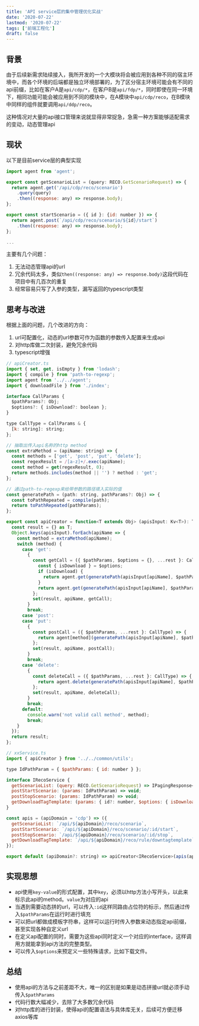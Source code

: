 ```yaml
---
title: 'API service层的集中管理优化实战'
date: '2020-07-22'
lastmod: '2020-07-22'
tags: ['前端工程化']
draft: false
---
```


## 背景

由于后续新需求陆续接入，我所开发的一个大模块将会被应用到各种不同的宿主环境中，而各个环境的后端都是独立环境部署的，为了区分宿主环境可能会有不同的api前缀，比如在客户A是`api/cdp/*`，在客户B是`api/fdp/*`，同时即使在同一环境下，相同功能可能会被应用到不同的模块中，在A模块中`api/cdp/reco`，在B模块中同样的组件就要调用`api/ddp/reco`。

这种情况对大量的api接口管理来说就显得非常捉急，急需一种方案能够适配需求的变动，动态管理api


## 现状

以下是目前service层的典型实现

```javascript
import agent from 'agent';

export const getScenarioList = (query: RECO.GetScenarioRequest) => {
  return agent.get('/api/cdp/reco/scenario')
    .query(query)
    .then((response: any) => response.body);
};

export const startScenario = ({ id }: {id: number }) => {
  return agent.post(`/api/cdp/reco/scenario/${id}/start`)
    .then((response: any) => response.body);
};

...
```

主要有几个问题：

1. 无法动态管理api的url
2. 冗余代码太多，类似`then((response: any) => response.body)`这段代码在项目中有几百次的重复
3. 经常容易只写了入参的类型，漏写返回的typescript类型



## 思考与改进

根据上面的问题，几个改进的方向：

1. url可配置化，动态的url参数可作为函数的参数传入配置来生成api
2. 对http库做二次封装，避免冗余代码
3. typescript增强

```javascript
// apiCreator.ts
import { set, get, isEmpty } from 'lodash';
import { compile } from 'path-to-regexp';
import agent from '../../agent';
import { downloadFile } from './index';

interface CallParams {
  $pathParams?: Obj;
  $options?: { isDownload?: boolean };
}

type CallType = CallParams & {
  [k: string]: string;
};

// 抽取出传入api名称的http method
const extraMethod = (apiName: string) => {
  const methods = ['get', 'post', 'put', 'delete'];
  const regexResult = /[a-z]+/.exec(apiName);
  const method = get(regexResult, 0);
  return methods.includes(method || '') ? method : 'get';
};

// 通过path-to-regexp来给带参数的路径填入实际的值
const generatePath = (path: string, pathParams?: Obj) => {
  const toPathRepeated = compile(path);
  return toPathRepeated(pathParams);
};

export const apiCreator = function<T extends Obj> (apisInput: Kv<T>): T {
  const result = {} as T;
  Object.keys(apisInput).forEach(apiName => {
    const method = extraMethod(apiName);
    switch (method) {
      case 'get':
        {
          const getCall = ({ $pathParams, $options = {}, ...rest }: CallType) => {
            const { isDownload } = $options;
            if (isDownload) {
              return agent.get(generatePath(apisInput[apiName], $pathParams)).query(rest).responseType('blob').then((response: any) => downloadFile(response));
            }
            return agent.get(generatePath(apisInput[apiName], $pathParams)).query(rest).then((response: any) => response.body);
          };
          set(result, apiName, getCall);
        }
        break;
      case 'post':
      case 'put':
        {
          const postCall = ({ $pathParams, ...rest }: CallType) => {
            return agent[method](generatePath(apisInput[apiName], $pathParams)).send(isEmpty(rest) ? undefined : rest).then((response: any) => response.body);
          };
          set(result, apiName, postCall);
        }
        break;
      case 'delete':
        {
          const deleteCall = ({ $pathParams, ...rest }: CallType) => {
            return agent.delete(generatePath(apisInput[apiName], $pathParams)).query(rest).then((response: any) => response.body);
          };
          set(result, apiName, deleteCall);
        }
        break;
      default:
        console.warn('not valid call method', method);
        break;
    }
  });
  return result;
};
```



```javascript
// xxService.ts
import { apiCreator } from '../../common/utils';

type IdPathParam = { $pathParams: { id: number } };

interface IRecoService {
  getScenarioList: (query: RECO.GetScenarioRequest) => IPagingResponse<RECO.Scenario>;
  postStartScenario: (params: IdPathParam) => void;
  postStopScenario: (params: IdPathParam) => void;
  getDownloadTagTemplate: (params: { id?: number, $options: { isDownload: boolean } }) => void;
}

const apis = (apiDomain = 'cdp') => ({
  getScenarioList: `/api/${apiDomain}/reco/scenario`,
  postStartScenario: `/api/${apiDomain}/reco/scenario/:id/start`,
  postStopScenario: `/api/${apiDomain}/reco/scenario/:id/stop`,
  getDownloadTagTemplate: `/api/${apiDomain}/reco/rule/downtagtemplate`,
});

export default (apiDomain?: string) => apiCreator<IRecoService>(apis(apiDomain));
```



## 实现思想

- api使用`key-value`的形式配置，其中`key`，必须以http方法小写开头，以此来标示此api的method。`value`为对应的api
- 当遇到需要动态拼的url，可以传入`:id`这样同路由占位符的标示，然后通过传入`$pathParams`在运行时进行填充
- 可以把url都做成模板字符串，这样可以运行时传入参数来动态指定api前缀，甚至实现各种自定义url
- 在定义api配置的同时，需要为这些api同时定义一个对应的interface，这样调用方就能拿到api方法的完整类型。
- 可以传入`$options`来预定义一些特殊请求，比如下载文件。

## 总结

- 使用api的方法与之前差距不大，唯一的区别是如果是动态拼接url就必须手动传入`$pathParams`
- 代码行数大幅减少，去除了大多数冗余代码
- 对http库的进行封装，使得api的配置语法与具体库无关，后续可方便迁移axios等库

